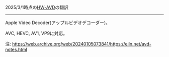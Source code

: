 2025/3/1時点の[HW-AVD](https://github.com/AsahiLinux/docs/blob/main/docs/HW-AVD.md)の翻訳

---
Apple Video Decoder(アップルビデオデコーダー)。

AVC, HEVC, AV1, VP9に対応。

注: <https://web.archive.org/web/20240105073841/https://eiln.net/avd-notes.html>
